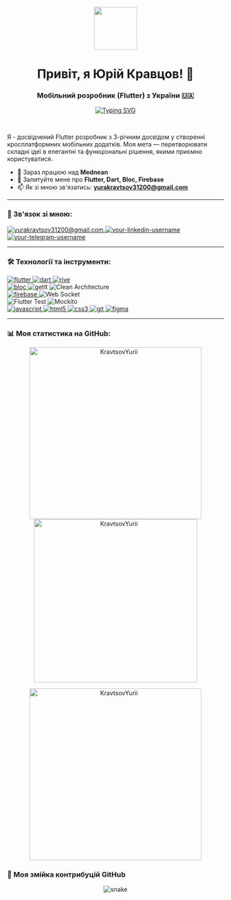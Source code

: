 <!-- Привітальний банер або GIF. Можете знайти інший на giphy.com або створити свій -->
<p align="center">
  <img src="https://media.giphy.com/media/M9gbBd9nbDrOTu1Mqx/giphy.gif" width="100" />
</p>

<h1 align="center">Привіт, я Юрій Кравцов! 👋</h1>
<h3 align="center">Мобільний розробник (Flutter) з України 🇺🇦</h3>

<p align="center">
  <a href="https://git.io/typing-svg">
    <img src="https://readme-typing-svg.herokuapp.com?font=Fira+Code&size=22&pause=1000&color=87CEEB&center=true&vCenter=true&width=435&lines=Flutter+%7C+Dart+%7C+Firebase;UI%2FUX+Enthusiast;Building+beautiful+apps;From+Ukraine+with+💙💛" alt="Typing SVG" />
  </a>
</p>

<br>

<p align="left"> 
  Я - досвідчений Flutter розробник з 3-річним досвідом у створенні кросплатформних мобільних додатків. Моя мета — перетворювати складні ідеї в елегантні та функціональні рішення, якими приємно користуватися.
</p>

- 🔭 Зараз працюю над **Mednean**
- 💬 Запитуйте мене про **Flutter, Dart, Bloc, Firebase**
- 📫 Як зі мною зв'язатись: **yurakravtsov31200@gmail.com**

---

### 🔗 Зв'язок зі мною:
<p align="left">
  <a href="mailto:yurakravtsov31200@gmail.com" target="blank">
    <img align="center" src="https://img.shields.io/badge/Gmail-D14836?style=for-the-badge&logo=gmail&logoColor=white" alt="yurakravtsov31200@gmail.com" />
  </a>
  <a href="https://www.linkedin.com/in/юра-кравцов-159755248/" target="blank">
    <img align="center" src="https://img.shields.io/badge/LinkedIn-0A66C2?style=for-the-badge&logo=linkedin&logoColor=white" alt="your-linkedin-username" />
  </a>
  <a href="https://t.me/@meatba11s" target="blank">
    <img align="center" src="https://img.shields.io/badge/Telegram-2CA5E0?style=for-the-badge&logo=telegram&logoColor=white" alt="your-telegram-username" />
  </a>
</p>

---

### 🛠️ Технології та інструменти:

<p align="left"> 
  <!-- Mobile & Core -->
  <a href="https://flutter.dev" target="_blank" rel="noreferrer"> <img src="https://img.shields.io/badge/Flutter-02569B?style=for-the-badge&logo=flutter&logoColor=white" alt="flutter"/> </a> 
  <a href="https://dart.dev" target="_blank" rel="noreferrer"> <img src="https://img.shields.io/badge/Dart-0175C2?style=for-the-badge&logo=dart&logoColor=white" alt="dart"/> </a> 
  <a href="https://rive.app/" target="_blank" rel="noreferrer"> <img src="https://img.shields.io/badge/Rive-1D1D1D?style=for-the-badge&logo=rive&logoColor=white" alt="rive"/> </a>
  <br/>
  <!-- Architecture & State Management -->
  <a href="https://bloclibrary.dev/" target="_blank" rel="noreferrer"> <img src="https://img.shields.io/badge/Bloc-000000?style=for-the-badge&logo=bloc&logoColor=white" alt="bloc"/> </a> 
  <img src="https://img.shields.io/badge/getIt-40C4FF?style=for-the-badge" alt="getIt"/>
  <img src="https://img.shields.io/badge/Clean_Architecture-000000?style=for-the-badge" alt="Clean Architecture"/>
  <br/>
  <!-- Backend & API -->
  <a href="https://firebase.google.com/" target="_blank" rel="noreferrer"> <img src="https://img.shields.io/badge/Firebase-FFCA28?style=for-the-badge&logo=firebase&logoColor=black" alt="firebase"/> </a> 
  <img src="https://img.shields.io/badge/Web_Socket-000000?style=for-the-badge&logo=websocket&logoColor=white" alt="Web Socket"/>
  <br/>
  <!-- Testing -->
  <img src="https://img.shields.io/badge/Flutter_Test-02569B?style=for-the-badge" alt="Flutter Test"/>
  <img src="https://img.shields.io/badge/Mockito-8A9A5B?style=for-the-badge" alt="Mockito"/>
  <br/>
  <!-- Web & Other -->
  <a href="https://developer.mozilla.org/en-US/docs/Web/JavaScript" target="_blank" rel="noreferrer"> <img src="https://img.shields.io/badge/JavaScript-F7DF1E?style=for-the-badge&logo=javascript&logoColor=black" alt="javascript"/> </a> 
  <a href="https://www.w3.org/html/" target="_blank" rel="noreferrer"> <img src="https://img.shields.io/badge/HTML5-E34F26?style=for-the-badge&logo=html5&logoColor=white" alt="html5"/> </a> 
  <a href="https://www.w3schools.com/css/" target="_blank" rel="noreferrer"> <img src="https://img.shields.io/badge/CSS3-1572B6?style=for-the-badge&logo=css3&logoColor=white" alt="css3"/> </a>
  <a href="https://git-scm.com/" target="_blank" rel="noreferrer"> <img src="https://img.shields.io/badge/Git-F05032?style=for-the-badge&logo=git&logoColor=white" alt="git"/> </a>
  <a href="https://www.figma.com/" target="_blank" rel="noreferrer"> <img src="https://img.shields.io/badge/Figma-F24E1E?style=for-the-badge&logo=figma&logoColor=white" alt="figma"/> </a>
</p>

---

### 📊 Моя статистика на GitHub:
<p align="center">
  <img width="400" src="https://github-readme-stats.vercel.app/api?username=KravtsovYurii&show_icons=true&theme=tokyonight&locale=uk" alt="KravtsovYurii" />
  <img width="380" src="https://github-readme-stats.vercel.app/api/top-langs/?username=KravtsovYurii&layout=compact&theme=tokyonight&locale=uk" alt="KravtsovYurii" />
</p>

<p align="center">
  <img width="400" src="https://github-readme-streak-stats.herokuapp.com/?user=KravtsovYurii&theme=tokyonight" alt="KravtsovYurii" />
</p>

### 🐍 Моя змійка контрибуцій GitHub

<p align="center">
  <img src="https://raw.githubusercontent.com/KravtsovYurii/KravtsovYurii/main/dist/github-contribution-grid-snake-dark.svg" alt="snake" />
</p>
